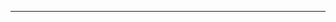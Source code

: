 <!--
CO_OP_TRANSLATOR_METADATA:
{
  "original_hash": "49981bca8da6f4e2bf28665b69862fdb",
  "translation_date": "2025-08-28T20:56:09+00:00",
  "source_file": "README.md",
  "language_code": "ko"
}
-->


---

